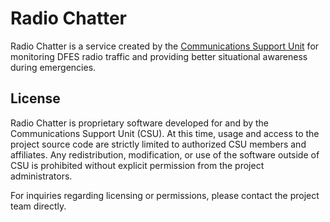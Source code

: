 # Radio Chatter

Radio Chatter is a service created by the [Communications Support Unit][csu] for
monitoring DFES radio traffic and providing better situational awareness during
emergencies.

## License

Radio Chatter is proprietary software developed for and by the Communications
Support Unit (CSU). At this time, usage and access to the project source code
are strictly limited to authorized CSU members and affiliates. Any
redistribution, modification, or use of the software outside of CSU is
prohibited without explicit permission from the project administrators.

For inquiries regarding licensing or permissions, please contact the project
team directly.

[csu]: https://csu-ses.com.au/
